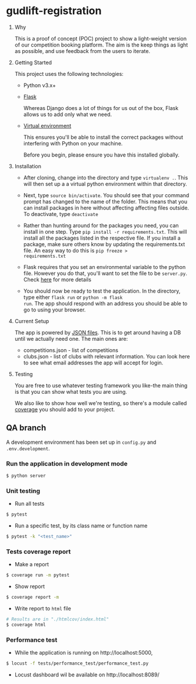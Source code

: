 # gudlift-registration

1. Why

   This is a proof of concept (POC) project to show a light-weight version of our competition booking platform. The aim is the keep things as light as possible, and use feedback from the users to iterate.

2. Getting Started

   This project uses the following technologies:

   - Python v3.x+

   - [Flask](https://flask.palletsprojects.com/en/1.1.x/)

     Whereas Django does a lot of things for us out of the box, Flask allows us to add only what we need.

   - [Virtual environment](https://virtualenv.pypa.io/en/stable/installation.html)

     This ensures you'll be able to install the correct packages without interfering with Python on your machine.

     Before you begin, please ensure you have this installed globally.

3. Installation

   - After cloning, change into the directory and type <code>virtualenv .</code>. This will then set up a a virtual python environment within that directory.

   - Next, type <code>source bin/activate</code>. You should see that your command prompt has changed to the name of the folder. This means that you can install packages in here without affecting affecting files outside. To deactivate, type <code>deactivate</code>

   - Rather than hunting around for the packages you need, you can install in one step. Type <code>pip install -r requirements.txt</code>. This will install all the packages listed in the respective file. If you install a package, make sure others know by updating the requirements.txt file. An easy way to do this is <code>pip freeze > requirements.txt</code>

   - Flask requires that you set an environmental variable to the python file. However you do that, you'll want to set the file to be <code>server.py</code>. Check [here](https://flask.palletsprojects.com/en/1.1.x/quickstart/#a-minimal-application) for more details

   - You should now be ready to test the application. In the directory, type either <code>flask run</code> or <code>python -m flask run</code>. The app should respond with an address you should be able to go to using your browser.

4. Current Setup

   The app is powered by [JSON files](https://www.tutorialspoint.com/json/json_quick_guide.htm). This is to get around having a DB until we actually need one. The main ones are:

   - competitions.json - list of competitions
   - clubs.json - list of clubs with relevant information. You can look here to see what email addresses the app will accept for login.

5. Testing

   You are free to use whatever testing framework you like-the main thing is that you can show what tests you are using.

   We also like to show how well we're testing, so there's a module called
   [coverage](https://coverage.readthedocs.io/en/coverage-5.1/) you should add to your project.

## QA branch

A development environment has been set up in `config.py` and `.env.development`.

### Run the application in development mode

```bash
$ python server
```

### Unit testing

- Run all tests

```bash
$ pytest
```

- Run a specific test, by its class name or function name

```bash
$ pytest -k "<test_name>"
```

### Tests coverage report

- Make a report

```bash
$ coverage run -m pytest
```

- Show report

```bash
$ coverage report -m
```

- Write report to `html` file

```bash
# Results are in "./htmlcov/index.html"
$ coverage html
```

### Performance test

- While the application is running on http://localhost:5000,

```bash
$ locust -f tests/performance_test/performance_test.py
```

- Locust dashboard wil be available on http://localhost:8089/
